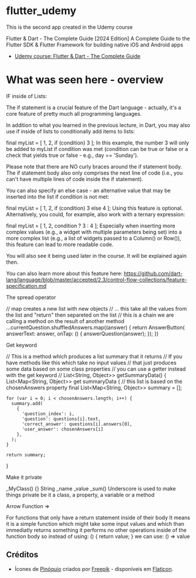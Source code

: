 # flutter_udemy

This is the second app created in the Udemy course

Flutter & Dart - The Complete Guide [2024 Edition]
A Complete Guide to the Flutter SDK &amp; Flutter Framework for building native iOS and Android apps
- [Udemy course: Flutter & Dart - The Complete Guide](https://www.udemy.com/course/learn-flutter-dart-to-build-ios-android-apps/?couponCode=ACCAGE0923)

# What was seen here - overview

IF inside of Lists:

The if statement is a crucial feature of the Dart language - actually, it's a core feature of pretty much all programming languages.

In addition to what you learned in the previous lecture, in Dart, you may also use if inside of lists to conditionally add items to lists:

final myList = [
  1,
  2,
  if (condition)
    3
];
In this example, the number 3 will only be added to myList if condition was met (condition can be true or false or a check that yields true or false - e.g., day == 'Sunday').

Please note that there are NO curly braces around the if statement body. The if statement body also only comprises the next line of code (i.e., you can't have multiple lines of code inside the if statement).

You can also specify an else case - an alternative value that may be inserted into the list if condition is not met:

final myList = [
  1,
  2,
  if (condition)
    3
  else
    4
];
Using this feature is optional. Alternatively, you could, for example, also work with a ternary expression:

final myList = [
  1,
  2,
  condition ? 3 : 4
];
Especially when inserting more complex values (e.g., a widget with multiple parameters being set) into a more complex list (e.g., a list of widgets passed to a Column() or Row()), this feature can lead to more readable code.

You will also see it being used later in the course. It will be explained again then.

You can also learn more about this feature here: https://github.com/dart-lang/language/blob/master/accepted/2.3/control-flow-collections/feature-specification.md

The spread operator

// map creates a new list with new objects
// ... this take all the values from the list and "return" then separeted on the list
// this is a chain we are calling a method on the result of another method
...currentQuestion.shuffledAnswers.map((answer) {
    return AnswerButton(
        answerText: answer,
        onTap: () {
        answerQuestion(answer);
        });
})

Get keyword

// This is a method which produces a list summary that it returns
// If you have methods like this which take no input values
// that just produces some data based on some class properties
// you can use a getter instead with the get keyword
// List<Map><String, Object>> getSummaryData() {
  List<Map<String, Object>> get summaryData {
    // this list is based on the chosenAnswers property
    final List<Map<String, Object>> summary = [];

    for (var i = 0; i < chosenAnswers.length; i++) {
      summary.add(
        {
          'question_index': i,
          'question': questions[i].text,
          'correct_answer': questions[i].answers[0],
          'user_answer': chosenAnswers[i]
        },
      );
    }

    return summary;
}

Make it private

_MyClass() {} String _name _value _sum()
Underscore is used to make things private be it a class, a property, a variable or a method

Arrow Function =>

For functions that only have a return statement inside of their body
It means it is a simple function which might take some input values
and which than immediatly returns something
it performs no other operations inside of the function body 
so instead of using:
() {
    return value;
}
we can use:
() => value

## Créditos

- Ícones de [Pinóquio](https://www.flaticon.com/br/icones-gratis/pinoquio) criados por [Freepik](https://www.flaticon.com/authors/freepik) - disponíveis em [Flaticon](https://www.flaticon.com).
